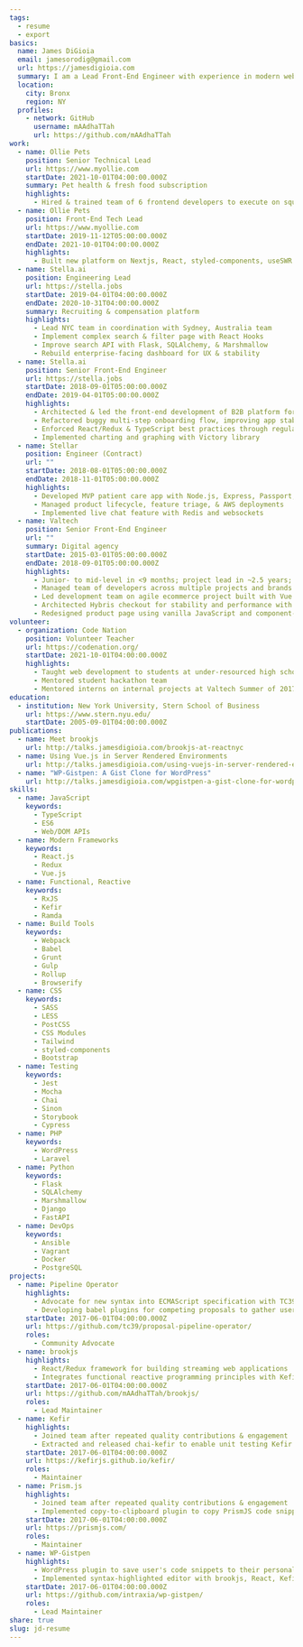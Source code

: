 ```yaml
---
tags:
  - resume
  - export
basics:
  name: James DiGioia
  email: jamesorodig@gmail.com
  url: https://jamesdigioia.com
  summary: I am a Lead Front-End Engineer with experience in modern web frameworks & team leadership.
  location:
    city: Bronx
    region: NY
  profiles:
    - network: GitHub
      username: mAAdhaTTah
      url: https://github.com/mAAdhaTTah
work:
  - name: Ollie Pets
    position: Senior Technical Lead
    url: https://www.myollie.com
    startDate: 2021-10-01T04:00:00.000Z
    summary: Pet health & fresh food subscription
    highlights:
      - Hired & trained team of 6 frontend developers to execute on squad roadmaps
  - name: Ollie Pets
    position: Front-End Tech Lead
    url: https://www.myollie.com
    startDate: 2019-11-12T05:00:00.000Z
    endDate: 2021-10-01T04:00:00.000Z
    highlights:
      - Built new platform on Nextjs, React, styled-components, useSWR
  - name: Stella.ai
    position: Engineering Lead
    url: https://stella.jobs
    startDate: 2019-04-01T04:00:00.000Z
    endDate: 2020-10-31T04:00:00.000Z
    summary: Recruiting & compensation platform
    highlights:
      - Lead NYC team in coordination with Sydney, Australia team
      - Implement complex search & filter page with React Hooks
      - Improve search API with Flask, SQLAlchemy, & Marshmallow
      - Rebuild enterprise-facing dashboard for UX & stability
  - name: Stella.ai
    position: Senior Front-End Engineer
    url: https://stella.jobs
    startDate: 2018-09-01T05:00:00.000Z
    endDate: 2019-04-01T05:00:00.000Z
    highlights:
      - Architected & led the front-end development of B2B platform for firms to comply with pay equity laws
      - Refactored buggy multi-step onboarding flow, improving app stability and performance
      - Enforced React/Redux & TypeScript best practices through regular peer code review
      - Implemented charting and graphing with Victory library
  - name: Stellar
    position: Engineer (Contract)
    url: ""
    startDate: 2018-08-01T05:00:00.000Z
    endDate: 2018-11-01T05:00:00.000Z
    highlights:
      - Developed MVP patient care app with Node.js, Express, Passport, and Objection.js
      - Managed product lifecycle, feature triage, & AWS deployments
      - Implemented live chat feature with Redis and websockets
  - name: Valtech
    position: Senior Front-End Engineer
    url: ""
    summary: Digital agency
    startDate: 2015-03-01T05:00:00.000Z
    endDate: 2018-09-01T05:00:00.000Z
    highlights:
      - Junior- to mid-level in <9 months; project lead in ~2.5 years; account lead in 3 years
      - Managed team of developers across multiple projects and brands for L’Oréal account
      - Led development team on agile ecommerce project built with Vue.js and Sitecore
      - Architected Hybris checkout for stability and performance with Redux, Handlebars, and Kefir
      - Redesigned product page using vanilla JavaScript and component-based architecture
volunteer:
  - organization: Code Nation
    position: Volunteer Teacher
    url: https://codenation.org/
    startDate: 2021-10-01T04:00:00.000Z
    highlights:
      - Taught web development to students at under-resourced high schools
      - Mentored student hackathon team
      - Mentored interns on internal projects at Valtech Summer of 2017 & 2018
education:
  - institution: New York University, Stern School of Business
    url: https://www.stern.nyu.edu/
    startDate: 2005-09-01T04:00:00.000Z
publications:
  - name: Meet brookjs
    url: http://talks.jamesdigioia.com/brookjs-at-reactnyc
  - name: Using Vue.js in Server Rendered Environments
    url: http://talks.jamesdigioia.com/using-vuejs-in-server-rendered-environments
  - name: "WP-Gistpen: A Gist Clone for WordPress"
    url: http://talks.jamesdigioia.com/wpgistpen-a-gist-clone-for-wordpress
skills:
  - name: JavaScript
    keywords:
      - TypeScript
      - ES6
      - Web/DOM APIs
  - name: Modern Frameworks
    keywords:
      - React.js
      - Redux
      - Vue.js
  - name: Functional, Reactive
    keywords:
      - RxJS
      - Kefir
      - Ramda
  - name: Build Tools
    keywords:
      - Webpack
      - Babel
      - Grunt
      - Gulp
      - Rollup
      - Browserify
  - name: CSS
    keywords:
      - SASS
      - LESS
      - PostCSS
      - CSS Modules
      - Tailwind
      - styled-components
      - Bootstrap
  - name: Testing
    keywords:
      - Jest
      - Mocha
      - Chai
      - Sinon
      - Storybook
      - Cypress
  - name: PHP
    keywords:
      - WordPress
      - Laravel
  - name: Python
    keywords:
      - Flask
      - SQLAlchemy
      - Marshmallow
      - Django
      - FastAPI
  - name: DevOps
    keywords:
      - Ansible
      - Vagrant
      - Docker
      - PostgreSQL
projects:
  - name: Pipeline Operator
    highlights:
      - Advocate for new syntax into ECMAScript specification with TC39
      - Developing babel plugins for competing proposals to gather user feedback
    startDate: 2017-06-01T04:00:00.000Z
    url: https://github.com/tc39/proposal-pipeline-operator/
    roles:
      - Community Advocate
  - name: brookjs
    highlights:
      - React/Redux framework for building streaming web applications
      - Integrates functional reactive programming principles with Kefir
    startDate: 2017-06-01T04:00:00.000Z
    url: https://github.com/mAAdhaTTah/brookjs/
    roles:
      - Lead Maintainer
  - name: Kefir
    highlights:
      - Joined team after repeated quality contributions & engagement
      - Extracted and released chai-kefir to enable unit testing Kefir streams
    startDate: 2017-06-01T04:00:00.000Z
    url: https://kefirjs.github.io/kefir/
    roles:
      - Maintainer
  - name: Prism.js
    highlights:
      - Joined team after repeated quality contributions & engagement
      - Implemented copy-to-clipboard plugin to copy PrismJS code snippets
    startDate: 2017-06-01T04:00:00.000Z
    url: https://prismjs.com/
    roles:
      - Maintainer
  - name: WP-Gistpen
    highlights:
      - WordPress plugin to save user's code snippets to their personal site
      - Implemented syntax-highlighted editor with brookjs, React, Kefir, and PrismJS
    startDate: 2017-06-01T04:00:00.000Z
    url: https://github.com/intraxia/wp-gistpen/
    roles:
      - Lead Maintainer
share: true
slug: jd-resume
---
```

